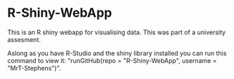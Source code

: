 # R-Shiny-WebApp
This is an R shiny webapp for visualising data.
This was part of a university assesment. 

Aslong as you have R-Studio and the shiny library installed you can run this command to view it:
"runGitHub(repo = "R-Shiny-WebApp", username = "MrT-Stephens")".
